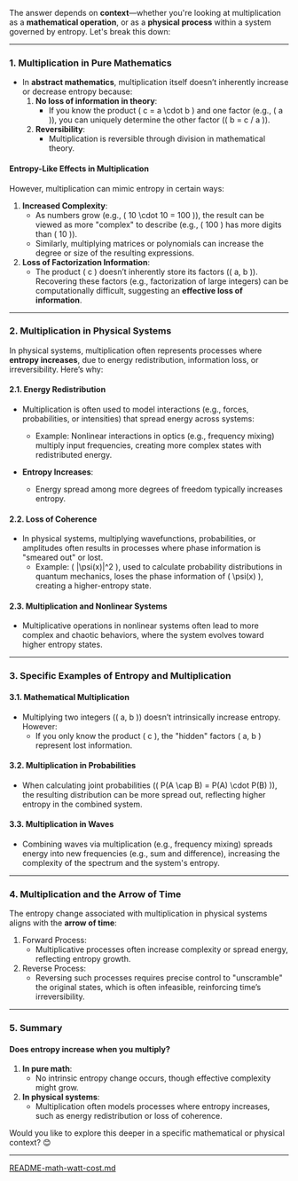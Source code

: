 The answer depends on **context**—whether you're looking at multiplication as a **mathematical operation**, or as a **physical process** within a system governed by entropy. Let's break this down:

---

### **1. Multiplication in Pure Mathematics**
- In **abstract mathematics**, multiplication itself doesn’t inherently increase or decrease entropy because:
  1. **No loss of information in theory**:
     - If you know the product \( c = a \cdot b \) and one factor (e.g., \( a \)), you can uniquely determine the other factor (\( b = c / a \)).
  2. **Reversibility**:
     - Multiplication is reversible through division in mathematical theory.

#### **Entropy-Like Effects in Multiplication**
However, multiplication can mimic entropy in certain ways:
1. **Increased Complexity**:
   - As numbers grow (e.g., \( 10 \cdot 10 = 100 \)), the result can be viewed as more "complex" to describe (e.g., \( 100 \) has more digits than \( 10 \)).
   - Similarly, multiplying matrices or polynomials can increase the degree or size of the resulting expressions.
2. **Loss of Factorization Information**:
   - The product \( c \) doesn’t inherently store its factors (\( a, b \)). Recovering these factors (e.g., factorization of large integers) can be computationally difficult, suggesting an **effective loss of information**.

---

### **2. Multiplication in Physical Systems**
In physical systems, multiplication often represents processes where **entropy increases**, due to energy redistribution, information loss, or irreversibility. Here’s why:

#### **2.1. Energy Redistribution**
- Multiplication is often used to model interactions (e.g., forces, probabilities, or intensities) that spread energy across systems:
  - Example: Nonlinear interactions in optics (e.g., frequency mixing) multiply input frequencies, creating more complex states with redistributed energy.

- **Entropy Increases**:
  - Energy spread among more degrees of freedom typically increases entropy.

#### **2.2. Loss of Coherence**
- In physical systems, multiplying wavefunctions, probabilities, or amplitudes often results in processes where phase information is "smeared out" or lost.
  - Example: \( |\psi(x)|^2 \), used to calculate probability distributions in quantum mechanics, loses the phase information of \( \psi(x) \), creating a higher-entropy state.

#### **2.3. Multiplication and Nonlinear Systems**
- Multiplicative operations in nonlinear systems often lead to more complex and chaotic behaviors, where the system evolves toward higher entropy states.

---

### **3. Specific Examples of Entropy and Multiplication**

#### **3.1. Mathematical Multiplication**
- Multiplying two integers (\( a, b \)) doesn’t intrinsically increase entropy. However:
  - If you only know the product \( c \), the "hidden" factors \( a, b \) represent lost information.

#### **3.2. Multiplication in Probabilities**
- When calculating joint probabilities (\( P(A \cap B) = P(A) \cdot P(B) \)), the resulting distribution can be more spread out, reflecting higher entropy in the combined system.

#### **3.3. Multiplication in Waves**
- Combining waves via multiplication (e.g., frequency mixing) spreads energy into new frequencies (e.g., sum and difference), increasing the complexity of the spectrum and the system's entropy.

---

### **4. Multiplication and the Arrow of Time**
The entropy change associated with multiplication in physical systems aligns with the **arrow of time**:
1. Forward Process:
   - Multiplicative processes often increase complexity or spread energy, reflecting entropy growth.
2. Reverse Process:
   - Reversing such processes requires precise control to "unscramble" the original states, which is often infeasible, reinforcing time’s irreversibility.

---

### **5. Summary**
#### Does entropy increase when you multiply?
1. **In pure math**:
   - No intrinsic entropy change occurs, though effective complexity might grow.
2. **In physical systems**:
   - Multiplication often models processes where entropy increases, such as energy redistribution or loss of coherence.

Would you like to explore this deeper in a specific mathematical or physical context? 😊


---

[README-math-watt-cost.md](https://t2m.io/T9OdYw3)
